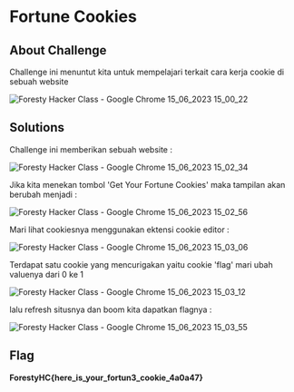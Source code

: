 # Fortune Cookies

## About Challenge
Challenge ini menuntut kita untuk mempelajari terkait cara kerja cookie di sebuah website

![Foresty Hacker Class - Google Chrome 15_06_2023 15_00_22](https://github.com/mirandadewi/CTF-Write-Up/assets/136687271/d82ebd2f-596e-4037-b8e5-e3cc419f8725)

## Solutions
Challenge ini memberikan sebuah website :

![Foresty Hacker Class - Google Chrome 15_06_2023 15_02_34](https://github.com/mirandadewi/CTF-Write-Up/assets/136687271/17f3b157-d962-4b6c-8076-9375bc7ee227)

Jika kita menekan tombol 'Get Your Fortune Cookies' maka tampilan akan berubah menjadi :

![Foresty Hacker Class - Google Chrome 15_06_2023 15_02_56](https://github.com/mirandadewi/CTF-Write-Up/assets/136687271/6c8d988c-36d8-4341-9aca-d445156b28b1)

Mari lihat cookiesnya menggunakan ektensi cookie editor :

![Foresty Hacker Class - Google Chrome 15_06_2023 15_03_06](https://github.com/mirandadewi/CTF-Write-Up/assets/136687271/7793f1c2-fb87-4415-a419-8ebe6b89b814)

Terdapat satu cookie yang mencurigakan yaitu cookie 'flag' mari ubah valuenya dari 0 ke 1

![Foresty Hacker Class - Google Chrome 15_06_2023 15_03_12](https://github.com/mirandadewi/CTF-Write-Up/assets/136687271/c493397b-7154-4f7a-87ee-5c18ea391040)

lalu refresh situsnya dan boom kita dapatkan flagnya :

![Foresty Hacker Class - Google Chrome 15_06_2023 15_03_55](https://github.com/mirandadewi/CTF-Write-Up/assets/136687271/9906570b-49ab-43aa-9bc6-85adef406f21)

## Flag

**ForestyHC{here_is_your_fortun3_cookie_4a0a47}**

